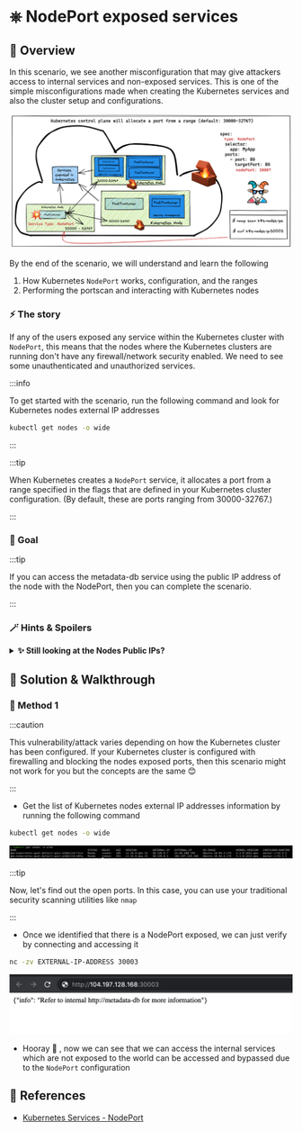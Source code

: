 # ⎈ NodePort exposed services

## 🙌 Overview

In this scenario, we see another misconfiguration that may give attackers access to internal services and non-exposed services. This is one of the simple misconfigurations made when creating the Kubernetes services and also the cluster setup and configurations.

![](images/scenario-8.png)

By the end of the scenario, we will understand and learn the following

1. How Kubernetes `NodePort` works, configuration, and the ranges
2. Performing the portscan and interacting with Kubernetes nodes

### ⚡️ The story

If any of the users exposed any service within the Kubernetes cluster with `NodePort`, this means that the nodes where the Kubernetes clusters are running don't have any firewall/network security enabled. We need to see some unauthenticated and unauthorized services.

:::info

To get started with the scenario, run the following command and look for Kubernetes nodes external IP addresses

```bash
kubectl get nodes -o wide
```

:::

:::tip

When Kubernetes creates a `NodePort` service, it allocates a port from a range specified in the flags that are defined in your Kubernetes cluster configuration. (By default, these are ports ranging from 30000-32767.)

:::

### 🎯 Goal


:::tip

If you can access the metadata-db service using the public IP address of the node with the NodePort, then you can complete the scenario.

:::

### 🪄 Hints & Spoilers

<details>
  <summary><b>✨ Still looking at the Nodes Public IPs? </b></summary>
  <div>
    <div>Get back to your network pentest days! Start scanning the port default NodePort ranges for the nodes public IPs 🙌</div>
  </div>
</details>

## 🎉 Solution & Walkthrough

### 🎲 Method 1

:::caution

This vulnerability/attack varies depending on how the Kubernetes cluster has been configured. If your Kubernetes cluster is configured with firewalling and blocking the nodes exposed ports, then this scenario might not work for you but the concepts are the same 😊

:::

* Get the list of Kubernetes nodes external IP addresses information by running the following command

```bash
kubectl get nodes -o wide
```

![Scenario 8 get nodes](images/sc-8-1.png)

:::tip

Now, let's find out the open ports. In this case, you can use your traditional security scanning utilities like `nmap`

:::

* Once we identified that there is a NodePort exposed, we can just verify by connecting and accessing it

```bash
nc -zv EXTERNAL-IP-ADDRESS 30003
```

![Scenario 8 access nodeport](images/sc-8-2.png)

* Hooray 🥳 , now we can see that we can access the internal services which are not exposed to the world can be accessed and bypassed due to the `NodePort` configuration

## 🔖 References

* [Kubernetes Services - NodePort](https://kubernetes.io/docs/concepts/services-networking/service/#type-nodeport)
